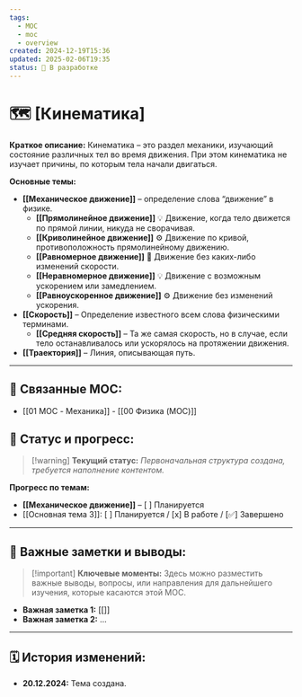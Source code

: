 ```yaml
---
tags:
  - MOC
  - moc
  - overview
created: 2024-12-19T15:36
updated: 2025-02-06T19:35
status: 🚧 В разработке
---
```


# 🗺️ **[Кинематика]**

**Краткое описание:**  Кинематика – это раздел механики, изучающий состояние различных тел во время движения. При этом кинематика не изучает причины, по которым тела начали двигаться.

**Основные темы:**
- **[[Механическое движение]]** – определение слова “движение” в физике.
	- **[[Прямолинейное движение]]** 💡  Движение, когда тело движется по прямой линии, никуда не сворачивая.
	- **[[Криволинейное движение]]** ⚙️  Движение по кривой, противоположность прямолинейному движению.
	- **[[Равномерное движение]]**  🎯  Движение без каких-либо изменений скорости.
	- **[[Неравномерное движение]]** 💡  Движение с возможным ускорением или замедлением.
	- **[[Равноускоренное движение]]** ⚙️  Движение без изменений ускорения.
- **[[Скорость]]** – Определение известного всем слова физическими терминами.
	- **[[Средняя скорость]]** – Та же самая скорость, но в случае, если тело останавливалось или ускорялось на протяжении движения.
- **[[Траектория]]** – Линия, описывающая путь.
---

## 🔗 **Связанные MOC:**

- [[01 MOC - Механика]]
	  - [[00 Физика (MOC)]]

## 🚦 **Статус и прогресс:**

> [!warning] **Текущий статус:** _Первоначальная структура создана, требуется наполнение контентом._

**Прогресс по темам:**

- **[[Механическое движение]]** – [ ] Планируется
- [[Основная тема 3]]:  [ ] Планируется / [x] В работе / [✅] Завершено

---

## 📌 **Важные заметки и выводы:**

> [!important] **Ключевые моменты:** Здесь можно разместить важные выводы, вопросы, или направления для дальнейшего изучения, которые касаются этой MOC.

- **Важная заметка 1:** [[]]
- **Важная заметка 2:** ...

---

## 🗓️ **История изменений:**

- **20.12.2024:**  Тема создана.
#  